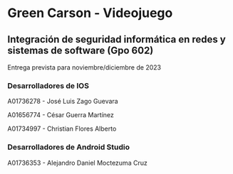 # Green Carson - Videojuego

## Integración de seguridad informática en redes y sistemas de software (Gpo 602)

Entrega prevista para noviembre/diciembre de 2023

### Desarrolladores de IOS
A01736278 - José Luis Zago Guevara

A01656774 - César Guerra Martínez

A01734997 - Christian Flores Alberto


### Desarrolladores de Android Studio
A01736353 - Alejandro Daniel Moctezuma Cruz
